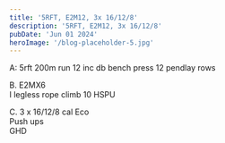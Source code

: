 ```yaml
---
title: '5RFT, E2M12, 3x 16/12/8'
description: '5RFT, E2M12, 3x 16/12/8'
pubDate: 'Jun 01 2024'
heroImage: '/blog-placeholder-5.jpg'
---
```

A: 5rft 
200m run 
12 inc db bench press
12 pendlay rows

B. E2MX6  
I legless rope climb
10 HSPU  

C. 3 x 16/12/8 
cal Eco  
Push ups  
GHD 

